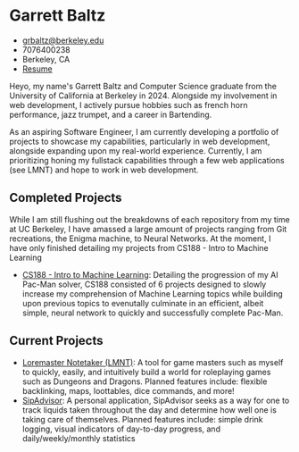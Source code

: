 # Garrett Baltz
- grbaltz@berkeley.edu
- 7076400238
- Berkeley, CA
- [Resume](https://github.com/user-attachments/files/16397487/Resume_Tech_7_26_24.docx.pdf)


Heyo, my name's Garrett Baltz and Computer Science graduate from the University of California at Berkeley in 2024. Alongside my involvement in web development, I actively pursue hobbies such as french horn performance, jazz trumpet, and a career in Bartending. 

As an aspiring Software Engineer, I am currently developing a portfolio of projects to showcase my capabilities, particularly in web development, alongside expanding upon my real-world experience. Currently, I am prioritizing honing my fullstack capabilities through a few web applications (see LMNT) and hope to work in web development.

## Completed Projects
While I am still flushing out the breakdowns of each repository from my time at UC Berkeley, I have amassed a large amount of projects ranging from Git recreations, the Enigma machine, to Neural Networks. At the moment, I have only finished detailing my projects from CS188 - Intro to Machine Learning

- [CS188 - Intro to Machine Learning](https://github.com/grbaltz/cs188-sp23): Detailing the progression of my AI Pac-Man solver, CS188 consisted of 6 projects designed to slowly increase my comprehension of Machine Learning topics while building upon previous topics to evenutally culminate in an efficient, albeit simple, neural network to quickly and successfully complete Pac-Man.

## Current Projects

- [Loremaster Notetaker (LMNT)](https://github.com/grbaltz/LoreMasterNoteTaker):  A tool for game masters such as myself to quickly, easily, and intuitively build a world for roleplaying games such as Dungeons and Dragons. Planned features include: flexible backlinking, maps, loottables, dice commands, and more!
- [SipAdvisor](https://github.com/grbaltz/SipAdvisor): A personal application, SipAdvisor seeks as a way for one to track liquids taken throughout the day and determine how well one is taking care of themselves. Planned features include: simple drink logging, visual indicators of day-to-day progress, and daily/weekly/monthly statistics 
